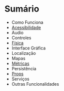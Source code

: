# Sumário

- Como Funciona
- [Acessibilidade](Acessibilidade.md)
- Audio
- Controles
- [Física](Física.md)
- Interface Gráfica
- Localização
- Mapas
- [Métricas](Métricas/Métricas.md)
- Persistência
- [Props](Props/Props.md)
- Serviços
- Outras Funcionalidades